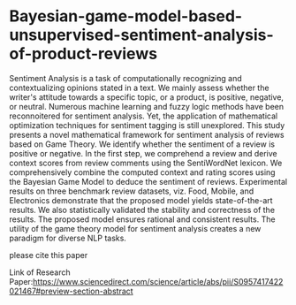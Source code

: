 
# Bayesian-game-model-based-unsupervised-sentiment-analysis-of-product-reviews



Sentiment Analysis is a task of computationally recognizing and contextualizing opinions stated in a text. We mainly assess whether the writer's attitude towards a specific topic, or a product, is positive, negative, or neutral. Numerous machine learning and fuzzy logic methods have been reconnoitered for sentiment analysis. Yet, the application of mathematical optimization techniques for sentiment tagging is still unexplored. This study presents a novel mathematical framework for sentiment analysis of reviews based on Game Theory. We identify whether the sentiment of a review is positive or negative. In the first step, we comprehend a review and derive context scores from review comments using the SentiWordNet lexicon. We comprehensively combine the computed context and rating scores using the Bayesian Game Model to deduce the sentiment of reviews. Experimental results on three benchmark review datasets, viz. Food, Mobile, and Electronics demonstrate that the proposed model yields state-of-the-art results. We also statistically validated the stability and correctness of the results. The proposed model ensures rational and consistent results. The utility of the game theory model for sentiment analysis creates a new paradigm for diverse NLP tasks.

please cite  this paper

Link of Research Paper:https://www.sciencedirect.com/science/article/abs/pii/S0957417422021467#preview-section-abstract
